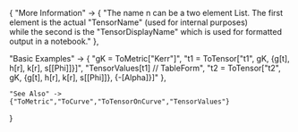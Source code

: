 {
  "More Information" -> {
      "The name n can be a two element List. The first element is the actual \"TensorName\" (used for internal purposes) \
while the second is the \"TensorDisplayName\" which is used for formatted output in a notebook."
  },

  "Basic Examples" -> {
    "gK = ToMetric[\"Kerr\"]",
    "t1 = ToTensor[\"t1\", gK, {g[t], h[r], k[r], s[\[Phi]]}]",
    "TensorValues[t1] // TableForm",
    "t2 = ToTensor[\"t2\", gK, {g[t], h[r], k[r], s[\[Phi]]}, {-\[Alpha]}]"
    },

    "See Also" ->
    {"ToMetric","ToCurve","ToTensorOnCurve","TensorValues"}

}

